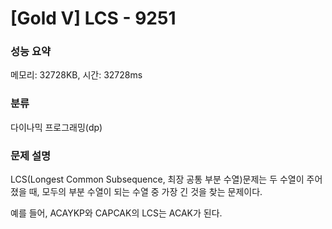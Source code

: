 # [Gold V] LCS - 9251

### 성능 요약

메모리: 32728KB, 시간: 32728ms

### 분류

다이나믹 프로그래밍(dp)

### 문제 설명

LCS(Longest Common Subsequence, 최장 공통 부분 수열)문제는 두 수열이 주어졌을 때, 모두의 부분 수열이 되는 수열 중 가장 긴 것을 찾는 문제이다.

예를 들어, ACAYKP와 CAPCAK의 LCS는 ACAK가 된다.

